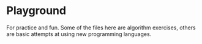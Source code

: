 # Playground
For practice and fun.
Some of the files here are algorithm exercises, others are basic attempts at using new programming languages.
